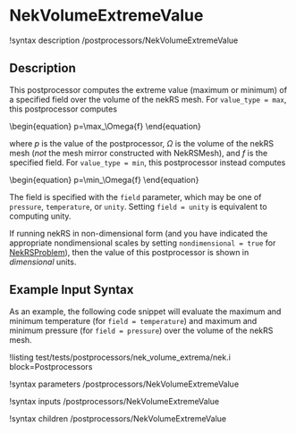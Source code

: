 # NekVolumeExtremeValue

!syntax description /postprocessors/NekVolumeExtremeValue

## Description

This postprocessor computes the extreme value (maximum or minimum) of
a specified field over the volume of the nekRS mesh. For `value_type = max`,
this postprocessor computes

\begin{equation}
p=\max_\Omega{f}
\end{equation}

where $p$ is the value of the postprocessor,
$\Omega$ is the volume of the nekRS mesh (*not* the mesh mirror constructed with
NekRSMesh), and
$f$ is the specified field. For `value_type = min`, this postprocessor
instead computes

\begin{equation}
p=\min_\Omega{f}
\end{equation}

The field is specified with the `field` parameter, which may be one of
`pressure`, `temperature`, or `unity`. Setting `field = unity` is equivalent to computing
unity.

If running nekRS in non-dimensional form (and you have indicated the
appropriate nondimensional scales by setting `nondimensional = true`
for [NekRSProblem](/problems/NekRSProblem.md)), then the value of this postprocessor
is shown in *dimensional* units.

## Example Input Syntax

As an example, the following code snippet will evaluate the maximum and minimum temperature
(for `field = temperature`) and maximum and minimum pressure (for `field = pressure`)
over the volume of the nekRS mesh.

!listing test/tests/postprocessors/nek_volume_extrema/nek.i
  block=Postprocessors

!syntax parameters /postprocessors/NekVolumeExtremeValue

!syntax inputs /postprocessors/NekVolumeExtremeValue

!syntax children /postprocessors/NekVolumeExtremeValue

